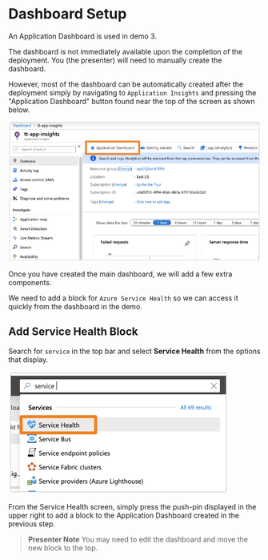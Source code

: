 # Dashboard Setup

An Application Dashboard is used in demo 3.

The dashboard is not immediately available upon the completion of the deployment. You (the presenter) will need to manually create the dashboard.

However, most of the dashboard can be automatically created after the deployment simply by navigating to `Application Insights` and pressing the "Application Dashboard" button found near the top of the screen as shown below.

![](../../media/screenshots/demo03_MasterDashboard.png)

Once you have created the main dashboard, we will add a few extra components.

We need to add a block for `Azure Service Health` so we can access it quickly from the dashboard in the demo.

## Add Service Health Block

Search for `service` in the top bar and select **Service Health** from the options that display.

![](../../media/screenshots/demo03_AddServiceHealth.png)

From the Service Health screen, simply press the push-pin displayed in the upper right to add a block to the Application Dashboard created in the previous step.

>**Presenter Note** You may need to edit the dashboard and move the new block to the top.
